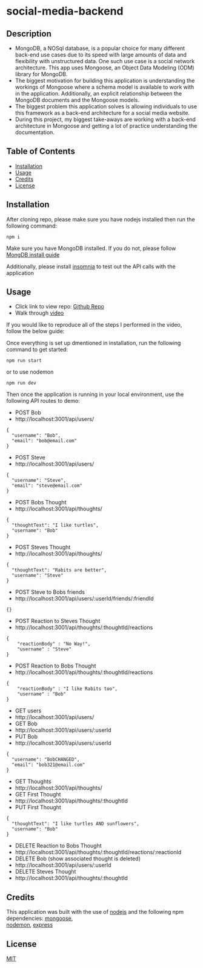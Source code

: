 # social-media-backend

## Description
- MongoDB, a NOSql database, is a popular choice for many different back-end use cases due to its speed with large amounts of data and flexibility with unstructured data. One such use case is a social network architecture. This app uses Mongoose, an Object Data Modeling (ODM) library for MongoDB.
- The biggest motivation for building this application is understanding the workings of Mongoose where a schema model is available to work with in the application. Additionally, an explicit relationship between the MongoDB documents and the Mongoose models.
- The biggest problem this application solves is allowing individuals to use this framework as a back-end architecture for a social media website.
- During this project, my biggest take-aways are working with a back-end architecture in Mongoose and getting a lot of practice understanding the documentation.

## Table of Contents

- [Installation](#installation)
- [Usage](#usage)
- [Credits](#credits)
- [License](#license)

## Installation
After cloning repo, please make sure you have nodejs installed then run the following command:
```
npm i
```
Make sure you have MongoDB installed. If you do not, please follow [MongDB install guide](https://coding-boot-camp.github.io/full-stack/mongodb/how-to-install-mongodb)

Additionally, please install [insomnia](https://insomnia.rest/) to test out the API calls with the application


## Usage
- Click link to view repo: [Github Repo](https://github.com/Git-Vdim-Hub/social-media-backend)
- Walk through [video](https://drive.google.com/file/d/15jU1MrGeF4dpf2An86DNT9d3NQvzlEEl/view)

If you would like to reproduce all of the steps I performed in the video, follow the below guide:

Once everything is set up dmentioned in installation, run the following command to get started:
```
npm run start
```
or to use nodemon
```
npm run dev
```


Then once the application is running in your local environment, use the following API routes to demo:

- POST Bob 
- http://localhost:3001/api/users/

```
{
  "username": "Bob",
  "email": "bob@email.com"
}
```
- POST Steve
- http://localhost:3001/api/users/

```
{
  "username": "Steve",
  "email": "steve@email.com"
}
```

- POST Bobs Thought
- http://localhost:3001/api/thoughts/

```
{
  "thoughtText": "I like turtles",
  "username": "Bob"
}
```

- POST Steves Thought
- http://localhost:3001/api/thoughts/

```
{
  "thoughtText": "Rabits are better",
  "username": "Steve"
}
```

- POST Steve to Bobs friends
- http://localhost:3001/api/users/:userId/friends/:friendId

```
{}
```
- POST Reaction to Steves Thought
- http://localhost:3001/api/thoughts/:thoughtId/reactions

```
{
    "reactionBody" : "No Way!",
    "username" : "Steve"
}
```
- POST Reaction to Bobs Thought
- http://localhost:3001/api/thoughts/:thoughtId/reactions

```
{
    "reactionBody" : "I like Rabits too",
    "username" : "Bob"
}
```

- GET users
- http://localhost:3001/api/users/
- GET Bob
- http://localhost:3001/api/users/:userId
- PUT Bob
- http://localhost:3001/api/users/:userId

```
{
  "username": "BobCHANGED",
  "email": "bob321@email.com" 
}
```
- GET Thoughts
- http://localhost:3001/api/thoughts/
- GET First Thought
- http://localhost:3001/api/thoughts/:thoughtId
- PUT First Thought

```
{
  "thoughtText": "I like turtles AND sunflowers",
  "username": "Bob"
}
```
- DELETE Reaction to Bobs Thought
- http://localhost:3001/api/thoughts/:thoughtId/reactions/:reactionId
- DELETE Bob (show associated thought is deleted)
- http://localhost:3001/api/users/:userId
- DELETE Steves Thought
- http://localhost:3001/api/thoughts/:thoughtId

## Credits
This application was built with the use of [nodejs](https://nodejs.dev/en/) and the following npm dependencies: 
[mongoose](https://www.npmjs.com/package/mongoose),  
[nodemon](https://www.npmjs.com/package/nodemon), 
[express](https://www.npmjs.com/package/express)
## License

[MIT](https://choosealicense.com/)

